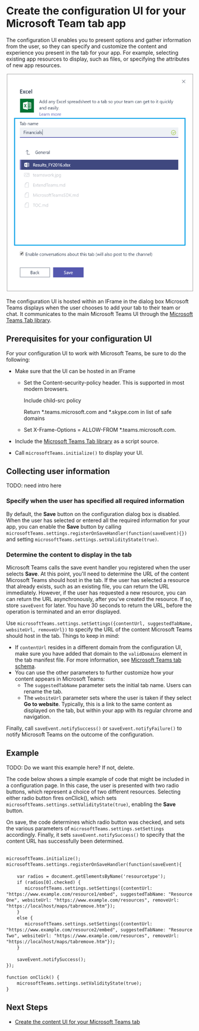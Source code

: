 ﻿# Create the configuration UI for your Microsoft Team tab app

The configuration UI enables you to present options and gather information from the user, so they can specify and customize the content and experience you present in the tab for your app. For example, selecting existing app resources to display, such as files, or specifying the attributes of new app resources.

!["Screenshot of the configuration UI for an Excel spreadsheet tab"](images/tab_configui.png)

The configuration UI is hosted within an IFrame in the dialog box Microsoft Teams displays when the user chooses to add your tab to their team or chat. It communicates to the main Microsoft Teams UI through the [Microsoft Teams Tab library](https://teamspacewusprodms.blob.core.windows.net/tabframework/0.2/MicrosoftTeams.js).

## Prerequisites for your configuration UI

For your configuration UI to work with Microsoft Teams, be sure to do the following:

* Make sure that the UI can be hosted in an IFrame
	
	* Set the Content-security-policy header. This is supported in most modern browsers.
		
		Include child-src policy

		Return *.teams.microsoft.com  and *.skype.com in list of safe domains
	* Set X-Frame-Options = ALLOW-FROM *.teams.microsoft.com.

* Include the [Microsoft Teams Tab library](https://teamspacewusprodms.blob.core.windows.net/tabframework/0.2/MicrosoftTeams.js) as a script source.
* Call ```microsoftTeams.initialize()``` to display your UI.

## Collecting user information 

TODO: need intro here

### Specify when the user has specified all required information
 
By default, the **Save** button on the configuration dialog box is disabled. When the user has selected or entered all the required information for your app, you can enable the **Save** button by calling ```microsoftTeams.settings.registerOnSaveHandler(function(saveEvent){})``` and setting ```microsoftTeams.settings.setValidityState(true)```.   

### Determine the content to display in the tab

Microsoft Teams calls the save event handler you registered when the user selects **Save**. At this point, you'll need to determine the URL of the content Microsoft Teams should host in the tab. If the user has selected a resource that already exists, such as an existing file, you can return the URL immediately. However, if the user has requested a new resource, you can can return the URL asynchronously, after you've created the resource.  If so, store ```saveEvent``` for later.  You have 30 seconds to return the URL, before the operation is terminated and an error displayed.

Use ```microsoftTeams.settings.setSettings({contentUrl, suggestedTabName, websiteUrl, removeUrl})``` to specify the URL of the content Microsoft Teams should host in the tab. Things to keep in mind:

* If ```contentUrl``` resides in a different domain from the configuration UI, make sure you have added that domain to the ```validDomains``` element in the tab manifest file. For more information, see [Microsoft Teams tab schema](tab_schema.md).
*  You can use the other parameters to further customize how your content appears in Microsoft Teams:
	*  The ```suggestedTabName``` parameter sets the initial tab name. Users can rename the tab.
	*  The ```websiteUrl``` parameter sets where the user is taken if they select **Go to website**. Typically, this is a link to the same content as displayed on the tab, but within your app with its regular chrome and navigation.

Finally, call ```saveEvent.notifySuccess()``` or ```saveEvent.notifyFailure()``` to notify Microsoft Teams on the outcome of the configuration.

## Example

TODO: Do we want this example here? If not, delete.

The code below shows a simple example of code that might be included in a configuration page. In this case, the user is presented with two radio buttons, which represent a choice of two different resources. Selecting either radio button fires onClick(), which sets ```microsoftTeams.settings.setValidityState(true)```, enabling the **Save** button.

On save, the code determines which radio button was checked, and sets the various parameters of ```microsoftTeams.settings.setSettings``` accordingly. Finally, it sets ```saveEvent.notifySuccess()``` to specify that the content URL has successfully been determined.

```

microsoftTeams.initialize();
microsoftTeams.settings.registerOnSaveHandler(function(saveEvent){
 	  
    var radios = document.getElementsByName('resourcetype');
  	if (radios[0].checked) {
       microsoftTeams.settings.setSettings({contentUrl: "https://www.example.com/resource1/embed", suggestedTabName: "Resource One", websiteUrl: "https://www.example.com/resources", removeUrl: "https://localhost/maps/tabremove.htm"});
  	}
    else {
       microsoftTeams.settings.setSettings({contentUrl: "https://www.example.com/resource2/embed", suggestedTabName: "Resource Two", websiteUrl: "https://www.example.com/resources", removeUrl: "https://localhost/maps/tabremove.htm"});
    }
    
    saveEvent.notifySuccess();
});
 
function onClick() {
    microsoftTeams.settings.setValidityState(true);
}

```

## Next Steps

* [Create the content UI for your Microsoft Teams tab](createtabcontent.md)

